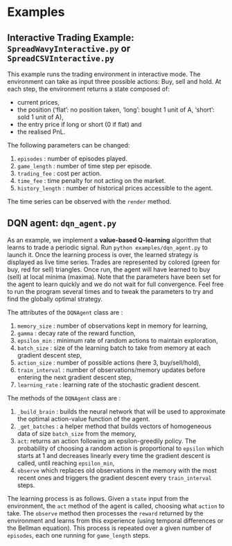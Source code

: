 # Examples

## Interactive Trading Example: `SpreadWavyInteractive.py` or `SpreadCSVInteractive.py`

This example runs the trading environment in interactive mode. The environment can take as input three possible actions: Buy, sell and hold. At each step, the environment returns a state composed of:
- current prices, 
- the position (‘flat’: no position taken, ‘long’: bought 1 unit of A, ‘short’: sold 1 unit of A),
- the entry price if long or short (0 if flat) and
- the realised PnL.

 The following parameters can be changed:
  1. `episodes` : number of episodes played.
  2. `game_length` : number of time step per episode.
  3. `trading_fee` : cost per action.
  4. `time_fee` : time penalty for not acting on the market.
  5. `history_length` : number of historical prices accessible to the agent.

The time series can be observed with the `render` method.

## DQN agent: `dqn_agent.py`

As an example, we implement a **value-based Q-learning** algorithm that learns to trade a periodic signal. Run `python examples/dqn_agent.py` to launch it. Once the learning process is over, the learned strategy is displayed as live time series. Trades are represented by colored (green for buy, red for sell) triangles. Once run, the agent will have learned to buy (sell) at local minima (maxima). Note that the parameters have been set for the agent to learn quickly and we do not wait for full convergence. Feel free to run the program several times and to tweak the parameters to try and find the globally optimal strategy.

The attributes of the `DQNAgent` class are :
  1.  `memory_size` : number of observations kept in memory for learning,
  2.  `gamma` : decay rate of the reward function,
  3.  `epsilon_min` : minimum rate of random actions to maintain exploration,
  4.  `batch_size` : size of the learning batch to take from memory at each gradient descent step,
  5.  `action_size` : number of possible actions (here 3, buy/sell/hold),
  6.  `train_interval` : number of observations/memory updates before entering the next gradient descent step,
  7.  `learning_rate` : learning rate of the stochastic gradient descent.

The methods of the `DQNAgent` class are :
  1. `_build_brain` : builds the neural network that will be used to approximate the optimal action-value function of the agent.
  2. `_get_batches` : a helper method that builds vectors of homogeneous data of size `batch_size` from the memory,
  3. `act`: returns an action following an epsilon-greedily policy. The probability of choosing a random action is proportional to `epsilon` which starts at 1 and decreases linearly every time the gradient descent is called, until reaching `epsilon_min`,
  4. `observe` which replaces old observations in the memory with the most recent ones and triggers the gradient descent every `train_interval` steps.

The learning process is as follows. Given a `state` input from the environment, the `act` method of the agent is called, choosing what `action` to take. The `observe` method then processes the `reward` returned by the environment and learns from this experience (using temporal differences or the Bellman equation). This process is repeated over a given number of `episodes`, each one running for `game_length` steps.
